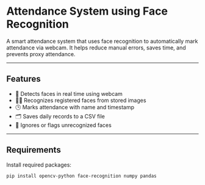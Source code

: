 # Attendance System using Face Recognition

A smart attendance system that uses face recognition to automatically mark attendance via webcam. It helps reduce manual errors, saves time, and prevents proxy attendance.

---

## Features

- 📸 Detects faces in real time using webcam  
- 🧑‍🔬 Recognizes registered faces from stored images  
- 🕒 Marks attendance with name and timestamp  
- 🗂️ Saves daily records to a CSV file  
- 🚫 Ignores or flags unrecognized faces

---

## Requirements

Install required packages:

```bash
pip install opencv-python face-recognition numpy pandas
```
